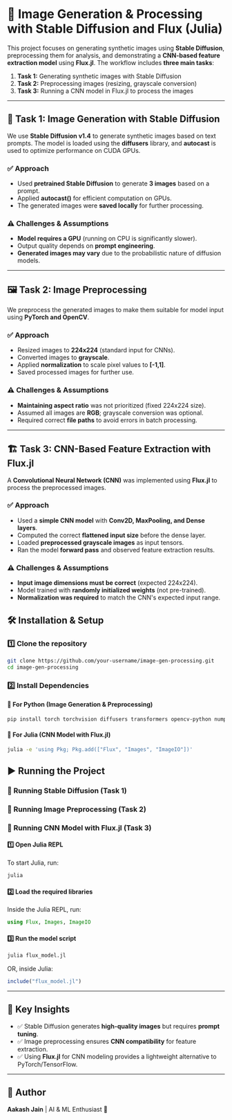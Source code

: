 # 📌 Image Generation & Processing with Stable Diffusion and Flux (Julia)

This project focuses on generating synthetic images using **Stable Diffusion**, preprocessing them for analysis, and demonstrating a **CNN-based feature extraction model** using **Flux.jl**. The workflow includes **three main tasks**:  

1. **Task 1:** Generating synthetic images with Stable Diffusion  
2. **Task 2:** Preprocessing images (resizing, grayscale conversion)  
3. **Task 3:** Running a CNN model in Flux.jl to process the images  

---

## 🚀 Task 1: Image Generation with Stable Diffusion  

We use **Stable Diffusion v1.4** to generate synthetic images based on text prompts. The model is loaded using the **diffusers** library, and **autocast** is used to optimize performance on CUDA GPUs.

### ✅ **Approach**  
- Used **pretrained Stable Diffusion** to generate **3 images** based on a prompt.  
- Applied **autocast()** for efficient computation on GPUs.  
- The generated images were **saved locally** for further processing.  

### ⚠️ **Challenges & Assumptions**  
- **Model requires a GPU** (running on CPU is significantly slower).  
- Output quality depends on **prompt engineering**.  
- **Generated images may vary** due to the probabilistic nature of diffusion models.  

---

## 🖼️ Task 2: Image Preprocessing  

We preprocess the generated images to make them suitable for model input using **PyTorch and OpenCV**.

### ✅ **Approach**  
- Resized images to **224x224** (standard input for CNNs).  
- Converted images to **grayscale**.  
- Applied **normalization** to scale pixel values to **[-1,1]**.  
- Saved processed images for further use.  

### ⚠️ **Challenges & Assumptions**  
- **Maintaining aspect ratio** was not prioritized (fixed 224x224 size).  
- Assumed all images are **RGB**; grayscale conversion was optional.  
- Required correct **file paths** to avoid errors in batch processing.  

---

## 🏗️ Task 3: CNN-Based Feature Extraction with Flux.jl  

A **Convolutional Neural Network (CNN)** was implemented using **Flux.jl** to process the preprocessed images.

### ✅ **Approach**  
- Used a **simple CNN model** with **Conv2D, MaxPooling, and Dense layers**.  
- Computed the correct **flattened input size** before the dense layer.  
- Loaded **preprocessed grayscale images** as input tensors.  
- Ran the model **forward pass** and observed feature extraction results.  

### ⚠️ **Challenges & Assumptions**  
- **Input image dimensions must be correct** (expected 224x224).  
- Model trained with **randomly initialized weights** (not pre-trained).  
- **Normalization was required** to match the CNN's expected input range.

## 🛠️ Installation & Setup  

### **1️⃣ Clone the repository**  
```sh
git clone https://github.com/your-username/image-gen-processing.git
cd image-gen-processing
```

### **2️⃣ Install Dependencies**  

#### **🔹 For Python (Image Generation & Preprocessing)**  
```sh
pip install torch torchvision diffusers transformers opencv-python numpy matplotlib
```

#### **🔹 For Julia (CNN Model with Flux.jl)**  
```sh
julia -e 'using Pkg; Pkg.add(["Flux", "Images", "ImageIO"])'
```
## ▶️ Running the Project  

### **🔹 Running Stable Diffusion (Task 1)**

### **🔹 Running Image Preprocessing (Task 2)**

### **🔹 Running CNN Model with Flux.jl (Task 3)**  

#### **1️⃣ Open Julia REPL**  
To start Julia, run:
```sh
julia
```

#### **2️⃣ Load the required libraries**  
Inside the Julia REPL, run:
```julia
using Flux, Images, ImageIO
```

#### **3️⃣ Run the model script**  
```sh
julia flux_model.jl
```

OR, inside Julia:
```julia
include("flux_model.jl")
```

---

## 🎯 Key Insights  

- ✅ Stable Diffusion generates **high-quality images** but requires **prompt tuning**.  
- ✅ Image preprocessing ensures **CNN compatibility** for feature extraction.  
- ✅ Using **Flux.jl** for CNN modeling provides a lightweight alternative to PyTorch/TensorFlow.  

---
## 📢 Author  
**Aakash Jain** | AI & ML Enthusiast 🚀


